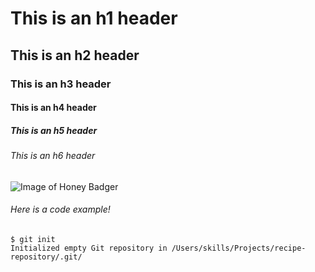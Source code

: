 # This is an h1 header
## This is an h2 header
### This is an h3 header
#### This is an h4 header
##### This is an h5 header
###### This is an h6 header
![Image of Honey Badger](https://thumbs.dreamstime.com/b/honey-badger-22403306.jpg)

###### Here is a code example!
```
$ git init
Initialized empty Git repository in /Users/skills/Projects/recipe-repository/.git/
```
